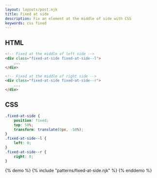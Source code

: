 ```yaml
---
layout: layouts/post.njk
title: Fixed at side
description: Fix an element at the middle of side with CSS
keywords: css fixed
---
```


## HTML

```html
<!-- Fixed at the middle of left side -->
<div class="fixed-at-side fixed-at-side--l">
    ...
</div>

<!-- Fixed at the middle of right side -->
<div class="fixed-at-side fixed-at-side--r">
    ...
</div>
```

## CSS

```css
.fixed-at-side {
    position: fixed;
    top: 50%;
    transform: translate(0px, -50%);
}
.fixed-at-side--l {
    left: 0;
}
.fixed-at-side--r {
    right: 0;
}
```

{% demo %}
{% include "patterns/fixed-at-side.njk" %}
{% enddemo %}
